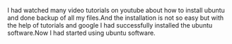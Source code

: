 I had watched many video tutorials on youtube about how to install ubuntu and done backup of all my files.And the installation is not so easy but with the help of tutorials and google
I had successfully installed the ubuntu software.Now I had started using ubuntu software.
